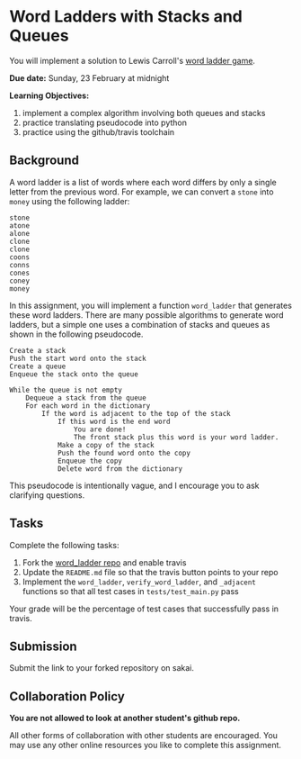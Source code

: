 # Word Ladders with Stacks and Queues

You will implement a solution to Lewis Carroll's [word ladder game](https://en.wikipedia.org/wiki/Word_ladder).

**Due date:**
Sunday, 23 February at midnight


**Learning Objectives:**

1. implement a complex algorithm involving both queues and stacks
1. practice translating pseudocode into python
1. practice using the github/travis toolchain

## Background

A word ladder is a list of words where each word differs by only a single letter from the previous word.
For example, we can convert a `stone` into `money` using the following ladder:

```
stone
atone
alone
clone
clone
coons
conns
cones
coney
money
```

In this assignment, you will implement a function `word_ladder` that generates these word ladders.
There are many possible algorithms to generate word ladders, 
but a simple one uses a combination of stacks and queues as shown in the following pseudocode.

```
Create a stack
Push the start word onto the stack
Create a queue
Enqueue the stack onto the queue

While the queue is not empty
    Dequeue a stack from the queue
    For each word in the dictionary
        If the word is adjacent to the top of the stack
            If this word is the end word
                You are done!
                The front stack plus this word is your word ladder.
            Make a copy of the stack
            Push the found word onto the copy
            Enqueue the copy
            Delete word from the dictionary
```

This pseudocode is intentionally vague,
and I encourage you to ask clarifying questions.

## Tasks

Complete the following tasks:

1. Fork the [word\_ladder repo](https://github.com/mikeizbicki/word_ladder) and enable travis
1. Update the `README.md` file so that the travis button points to your repo
1. Implement the `word_ladder`, `verify_word_ladder`, and `_adjacent` functions so that all test cases in `tests/test_main.py` pass

Your grade will be the percentage of test cases that successfully pass in travis.

## Submission

Submit the link to your forked repository on sakai.

## Collaboration Policy

**You are not allowed to look at another student's github repo.**

All other forms of collaboration with other students are encouraged.
You may use any other online resources you like to complete this assignment.
